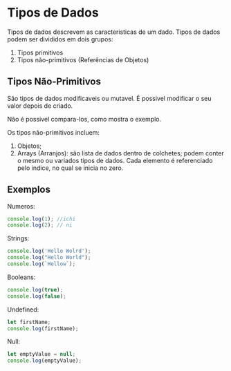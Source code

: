 # Tipos de Dados
Tipos de dados descrevem as caracteristicas de um dado. Tipos de dados podem ser divididos em dois grupos:
 1. Tipos primitivos
 2. Tipos não-primitivos (Referências de Objetos)

## Tipos Não-Primitivos
São tipos de dados modificaveis ou mutavel. É possivel modificar o seu valor depois de criado.

Não é possivel compara-los, como mostra o exemplo.

Os tipos não-primitivos incluem:
 1. Objetos;
 2. Arrays (Arranjos): são lista de dados dentro de colchetes; podem conter o mesmo ou variados tipos de dados. Cada elemento é referenciado pelo indice, no qual se inicia no zero.


## Exemplos
Numeros:
```js
console.log(1); //ichi
console.log(2); // ni
```

Strings:
```js
console.log('Hello Wolrd');
console.log("Hello World");
console.log(`Hellow`);
```

Booleans:
```js
console.log(true);
console.log(false);
```

Undefined:
```js
let firstName;
console.log(firstName);
```

Null:
```js
let emptyValue = null;
console.log(emptyValue);
```
